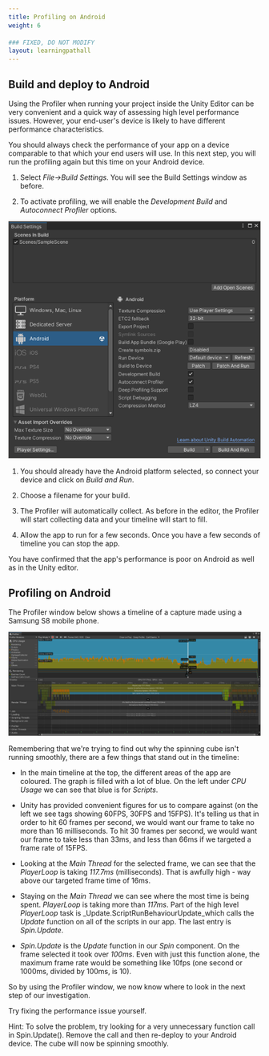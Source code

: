 ```yaml
---
title: Profiling on Android
weight: 6

### FIXED, DO NOT MODIFY
layout: learningpathall
---
```


## Build and deploy to Android
Using the Profiler when running your project inside the Unity Editor can be very convenient and a quick way of assessing high level performance issues. However, your end-user's device is likely to have different performance characteristics.

You should always check the performance of your app on a device comparable to that which your end users will use. In this next step, you will run the profiling again but this time on your Android device.

1. Select _File->Build Settings_. You will see the Build Settings window as before.

1. To activate profiling, we will enable the _Development Build_ and _Autoconnect Profiler_ options.

![Enable profiling options](images/build-settings-enable-profiling.png "Figure 1. Enable options for profiling")

1. You should already have the Android platform selected, so connect your device and click on _Build and Run_.

1. Choose a filename for your build.

1. The Profiler will automatically collect. As before in the editor, the Profiler will start collecting data and your timeline will start to fill.

1. Allow the app to run for a few seconds. Once you have a few seconds of timeline you can stop the app.

You have confirmed that the app's performance is poor on Android as well as in the Unity editor.

## Profiling on Android

The Profiler window below shows a timeline of a capture made using a Samsung S8 mobile phone.

![Profiler window for Android](images/profiler-running-on-android.png "Figure 2. Profiler window with Android results")

Remembering that we're trying to find out why the spinning cube isn't running smoothly, there are a few things that stand out in the timeline:

- In the main timeline at the top, the different areas of the app are coloured. The graph is filled with a lot of blue. On the left under _CPU Usage_ we can see that blue is for _Scripts_.

- Unity has provided convenient figures for us to compare against (on the left we see tags showing 60FPS, 30FPS and 15FPS). It's telling us that in order to hit 60 frames per second, we would want our frame to take no more than 16 milliseconds. To hit 30 frames per second, we would want our frame to take less than 33ms, and less than 66ms if we targeted a frame rate of 15FPS.

- Looking at the _Main Thread_ for the selected frame, we can see that the _PlayerLoop_ is taking _117.7ms_ (milliseconds). That is awfully high - way above our targeted frame time of 16ms.

- Staying on the _Main Thread_ we can see where the most time is being spent. _PlayerLoop_ is taking more than _117ms_. Part of the high level _PlayerLoop_ task is _Update.ScriptRunBehaviourUpdate_which calls the _Update_ function on all of the scripts in our app. The last entry is _Spin.Update_.

- _Spin.Update_ is the _Update_ function in our _Spin_ component. On the frame selected it took over _100ms_. Even with just this function alone, the maximum frame rate would be something like 10fps (one second or 1000ms, divided by 100ms, is 10).

So by using the Profiler window, we now know where to look in the next step of our investigation.

Try fixing the performance issue yourself.

Hint: To solve the problem, try looking for a very unnecessary function call in Spin.Update(). Remove the call and then re-deploy to your Android device. The cube will now be spinning smoothly.
